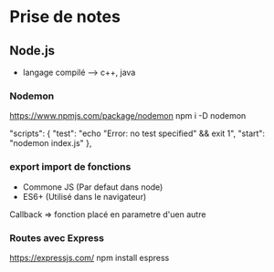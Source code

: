 # Prise de notes

## Node.js

- langage compilé --> c++, java

### Nodemon
https://www.npmjs.com/package/nodemon
npm i -D nodemon

"scripts": {
    "test": "echo \"Error: no test specified\" && exit 1",
    "start": "nodemon index.js"
},

### export import de fonctions
- Commone JS (Par defaut dans node)
- ES6+ (Utilisé dans le navigateur)

Callback => fonction placé en parametre d'uen autre

### Routes avec Express

https://expressjs.com/
npm install espress